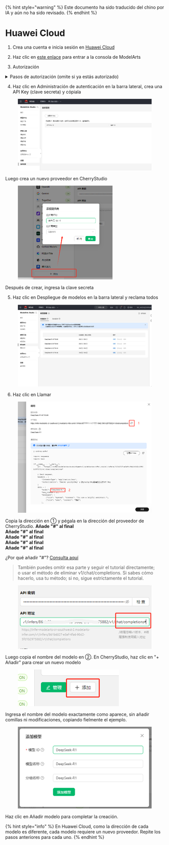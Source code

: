 
{% hint style="warning" %}
Este documento ha sido traducido del chino por IA y aún no ha sido revisado.
{% endhint %}

# Huawei Cloud

1. Crea una cuenta e inicia sesión en [Huawei Cloud](https://auth.huaweicloud.com/authui/login)

2. Haz clic en [este enlace](https://console.huaweicloud.com/modelarts/?region=cn-southwest-2#/model-studio/homepage) para entrar a la consola de ModelArts

3. Autorización

<details>

<summary>Pasos de autorización (omite si ya estás autorizado)</summary>

1. Después de ingresar al enlace del punto 2, accede a la página de autorización siguiendo las indicaciones (haz clic en IAM User → Añadir delegación → Usuario normal)

![](<../../.gitbook/assets/image (49).png>)

2. Después de crear, vuelve al enlace del punto 2
3. Aparecerá un mensaje de permisos insuficientes, haz clic en "Haz clic aquí" dentro del mensaje
4. Añade la autorización existente y confirma

![](<../../.gitbook/assets/image (50).png>)

&#x20;Nota: Este método es adecuado para principiantes. Solo sigue las indicaciones para hacer clic. Si puedes autorizar directamente de otra forma, hazlo a tu manera.

</details>

4. Haz clic en Administración de autenticación en la barra lateral, crea una API Key (clave secreta) y cópiala

<figure><img src="../../.gitbook/assets/微信截图_20250214034650.png" alt=""><figcaption></figcaption></figure>

Luego crea un nuevo proveedor en CherryStudio

<figure><img src="../../.gitbook/assets/image (1) (2).png" alt="" width="300"><figcaption></figcaption></figure>

Después de crear, ingresa la clave secreta

5. Haz clic en Despliegue de modelos en la barra lateral y reclama todos

<figure><img src="../../.gitbook/assets/微信截图_20250214034751.png" alt=""><figcaption></figcaption></figure>

6. Haz clic en Llamar

<figure><img src="../../.gitbook/assets/image (1) (2) (1).png" alt=""><figcaption></figcaption></figure>

Copia la dirección en ① y pégala en la dirección del proveedor de CherryStudio. **Añade "#" al final**  
**Añade "#" al final**  
**Añade "#" al final**  
**Añade "#" al final**  
**Añade "#" al final**

¿Por qué añadir "#"? [Consulta aquí](https://docs.cherry-ai.com/cherrystudio/preview/settings/providers#api-di-zhi)

> También puedes omitir esa parte y seguir el tutorial directamente;  
> o usar el método de eliminar v1/chat/completions. Si sabes cómo hacerlo, usa tu método; si no, sigue estrictamente el tutorial.

<figure><img src="../../.gitbook/assets/image (2) (3).png" alt=""><figcaption></figcaption></figure>

Luego copia el nombre del modelo en ②. En CherryStudio, haz clic en "+ Añadir" para crear un nuevo modelo

<figure><img src="../../.gitbook/assets/image (4) (3).png" alt=""><figcaption></figcaption></figure>

Ingresa el nombre del modelo exactamente como aparece, sin añadir comillas ni modificaciones, copiando fielmente el ejemplo.

<figure><img src="../../.gitbook/assets/image (3) (3).png" alt=""><figcaption></figcaption></figure>

Haz clic en Añadir modelo para completar la creación.

{% hint style="info" %}
En Huawei Cloud, como la dirección de cada modelo es diferente, cada modelo requiere un nuevo proveedor. Repite los pasos anteriores para cada uno.
{% endhint %}